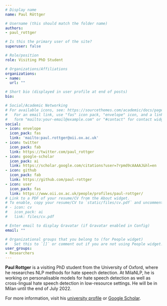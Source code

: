 ```yaml
---
# Display name
name: Paul Röttger

# Username (this should match the folder name)
authors:
- paul_rottger

# Is this the primary user of the site?
superuser: false

# Role/position
role: Visiting PhD Student

# Organizations/Affiliations
organizations:
- name: 
  url: ""

# Short bio (displayed in user profile at end of posts)
bio:

# Social/Academic Networking
# For available icons, see: https://sourcethemes.com/academic/docs/page-builder/#icons
#   For an email link, use "fas" icon pack, "envelope" icon, and a link in the
#   form "mailto:your-email@example.com" or "#contact" for contact widget.
social:
- icon: envelope
  icon_pack: fas
  link: 'mailto:paul.rottger@oii.ox.ac.uk'
- icon: twitter
  icon_pack: fab
  link: https://twitter.com/paul_rottger
- icon: google-scholar
  icon_pack: ai
  link: https://scholar.google.com/citations?user=7rpmd9cAAAAJ&hl=en
- icon: github
  icon_pack: fab
  link: https://github.com/paul-rottger
- icon: user
  icon_pack: fas
  link: https://www.oii.ox.ac.uk/people/profiles/paul-rottger/
# Link to a PDF of your resume/CV from the About widget.
# To enable, copy your resume/CV to `static/files/cv.pdf` and uncomment the lines below.
# - icon: cv
#   icon_pack: ai
#   link: files/cv.pdf

# Enter email to display Gravatar (if Gravatar enabled in Config)
email: ""

# Organizational groups that you belong to (for People widget)
#   Set this to `[]` or comment out if you are not using People widget.
user_groups:
- Researchers
---
```


**Paul Rottger** is a visiting PhD student from the University of Oxford, where he researches NLP methods for hate speech detection.
At MilaNLP, he is working on personalisable models for hate speech detection as well as cross-lingual hate speech detection in low-resource settings.
He will be in Milan until the end of July 2022.

For more information, visit his [university profile](https://www.oii.ox.ac.uk/people/profiles/paul-rottger/) or [Google Scholar](https://scholar.google.com/citations?user=7rpmd9cAAAAJ&hl=en).